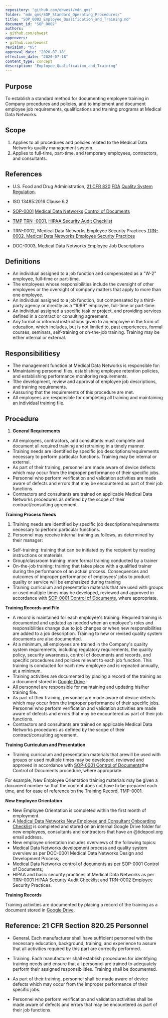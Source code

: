 ```yaml
---
repository: "github.com/ehwest/mdn_qms"
folder: "mdn_qms/SOP_Standard_Operating_Procedures/"
title: "SOP_0002_Employee_Qualification_and_Training.md"
document_id: "SOP_0002"
authors:
- github.com/ehwest
approvers:
- github.com/bewest
revision: "05"
approval_date: "2020-07-18"
effective_date: "2020-07-18"
content_type: concept
description: "Employee_Qualification_and_Training"
---
```


## Purpose

To establish a standard method for documenting employee training in Company procedures and policies, and to implement and document employee job requirements, qualifications and training programs at Medical Data Networks.

## Scope

1. Applies to all procedures and policies related to the Medical Data Networks quality management system.
2. Applies to full-time, part-time, and temporary employees, contractors, and consultants.

## References

* U.S. Food and Drug Administration, 
[21 CFR 820](https://www.accessdata.fda.gov/scripts/cdrh/cfdocs/cfcfr/CFRSearch.cfm?fr=820.25)
[FDA](https://www.accessdata.fda.gov/scripts/cdrh/cfdocs/cfcfr/CFRSearch.cfm?fr=820.25)
[Quality System Regulation](https://www.accessdata.fda.gov/scripts/cdrh/cfdocs/cfcfr/CFRSearch.cfm?fr=820.25).
* ISO 13485:2016 Clause 6.2
* [SOP-0001](https://docs.google.com/document/d/10EC5B4FWYvhCOsxM3cRXgy1Up77ulc_XwITCt0VjWZw/edit)
[Medical Data Networks](https://docs.google.com/document/d/10EC5B4FWYvhCOsxM3cRXgy1Up77ulc_XwITCt0VjWZw/edit)
[Control of Documents](https://docs.google.com/document/d/10EC5B4FWYvhCOsxM3cRXgy1Up77ulc_XwITCt0VjWZw/edit)

* [TMP](https://docs.google.com/document/d/1hglBzWaLCeefwMJQUzKrtFnU-x5yYeXdyNcKluuYX5w/edit#heading=h.axqlsqfv5ia)
[TRN](https://docs.google.com/document/d/1hglBzWaLCeefwMJQUzKrtFnU-x5yYeXdyNcKluuYX5w/edit#heading=h.axqlsqfv5ia)
[-0001,](https://docs.google.com/document/d/1hglBzWaLCeefwMJQUzKrtFnU-x5yYeXdyNcKluuYX5w/edit#heading=h.axqlsqfv5ia)
[HIPAA Security Audit Checklist](https://docs.google.com/document/d/1hglBzWaLCeefwMJQUzKrtFnU-x5yYeXdyNcKluuYX5w/edit#heading=h.axqlsqfv5ia)
* TRN-0002, Medical Data Networks Employee Security Practices [TRN-0002, Medical Data Networks Employee Security Practices](https://docs.google.com/document/d/1hglBzWaLCeefwMJQUzKrtFnU-x5yYeXdyNcKluuYX5w/edit#heading=h.axqlsqfv5ia)
*  DOC-0003, Medical Data Networks Employee Job Descriptions

## Definitions

* An individual assigned to a job function and compensated as a &quot;W-2&quot; employee, full-time or part-time.
* The employees whose responsibilities include the oversight of other employees or the oversight of company matters that apply to more than one employee.
* An individual assigned to a job function, but compensated by a third-party agency or directly as a &quot;1099&quot; employee, full-time or part-time.
* An individual assigned a specific task or project, and providing services defined in a contract or consulting agreement.
* Any formal or informal instructions given to an employee in the form of education, which includes, but is not limited to, past experiences, formal courses, seminars, self-training or on-the-job training. Training may be either internal or external.

## Responsibilitiesy

* The management function at Medical Data Networks is responsible for:
 * Mmaintaining personnel files, establishing employee retention policies, and establishing performance monitoring requirements.
 * Tthe development, review and approval of employee job descriptions, and training requirements.
 * Aassuring that the requirements of this procedure are met.
 * All employees are responsible for completing all training and maintaining an individual training file.

## Procedure

1. **General Requirements**
 * All employees, contractors, and consultants must complete and document all required training and retraining in a timely manner.
 * Training needs are identified by specific job descriptions/requirements necessary to perform particular functions. Training may be internal or external.
 * As part of their training, personnel are made aware of device defects which may occur from the improper performance of their specific jobs.
 * Personnel who perform verification and validation activities are made aware of defects and errors that may be encountered as part of their job functions.
 * Contractors and consultants are trained on applicable Medical Data Networks procedures as defined by the scope of their contract/consulting agreement.

**Training Process Needs**
1. Training needs are identified by specific job descriptions/requirements necessary to perform particular functions.
2. Personnel may receive internal training as follows, as determined by their manager:
 *  Self-training: training that can be initiated by the recipient by reading instructions or materials
 * Group/classroom training: more formal training conducted by a trainer
 * On-the-job training: training that takes place with a qualified trainer during the performance of an actual process. Consequences and outcomes of improper performance of employees&#39; jobs to product quality or service will be emphasized during training
 * Training curriculum and presentation materials that are used with groups or used multiple times may be developed, reviewed and approved in accordance with [SOP-0001 Control of Documents](https://docs.google.com/document/d/10EC5B4FWYvhCOsxM3cRXgy1Up77ulc_XwITCt0VjWZw/edit#), where appropriate.

**Training Records and File**
* A record is maintained for each employee&#39;s training. Required training is documented and updated as needed when an employee&#39;s roles and responsibilities change due to job changes or when new responsibilities are added to a job description. Training to new or revised quality system documents are also documented.
 * At a minimum, all employees are trained in the Company&#39;s quality system requirements, including regulatory requirements, the quality policy, security awareness, control of documents and records, and specific procedures and policies relevant to each job function. This training is conducted for each new employee and is repeated annually, at a minimum.
 * Training activities are documented by placing a record of the training as a document stored in [Google Drive](https://drive.google.com/open?id=0Bzqw_G5XWp9KYXBYazJfcGpHcGc).
 * All personnel are responsible for maintaining and updating his/her training file.
 * As part of their training, personnel are made aware of device defects which may occur from the improper performance of their specific jobs.
  Personnel who perform verification and validation activities are made aware of defects and errors that may be encountered as part of their job functions.
 * Contractors and consultants are trained on applicable Medical Data Networks procedures as defined by the scope of their contract/consulting agreement.

**Training Curriculum and Presentation**

* Training curriculum and presentation materials that arewill be used with groups or used multiple times may be developed, reviewed and approved in accordance with [SOP-0001 Control of Documents](https://docs.google.com/document/d/10EC5B4FWYvhCOsxM3cRXgy1Up77ulc_XwITCt0VjWZw/edit#)the Control of Documents procedure, where appropriate.

For example, New Employee Orientation training materials may be given a document number so that the content does not have to be prepared each time, and for ease of reference on the Training Record, TMP-0001.

**New Employee Orientation**

 *  New Employee Orientation is completed within the first month of employment.
 * A [Medical Data Networks New Employee and Consultant Onboarding Checklist](https://docs.google.com/document/d/1Unwaduz-bmVg7agFAM9AhOL9kUXSXQFoZVWz7UbmNEM/edit#) is completed and stored on an internal Google Drive folder for new employees, consultants and contractors that have an @tidepool.org email address.
 * New employee orientation includes overviews of the following topics:
  * Medical Data Networks development process and quality system overview as per DOC-0001 Medical Data Networks Design and Development Process;
  *  Medical Data Networks control of documents as per SOP-0001 Control of Documents;
 * HIPAA and basic security practices at Medical Data Networks as per TRN-0001 HIPAA Security Audit Checklist and TRN-0002 Employee Security Practices.

**Training Records**

Training activities are documented by placing a record of the training as a document stored in [Google Drive](https://drive.google.com/open?id=0Bzqw_G5XWp9KYXBYazJfcGpHcGc).

## Reference: 21 CFR Section 820.25 Personnel

* General. Each manufacturer shall have sufficient personnel with the necessary education, background, training, and experience to assure that all activities required by this part are correctly performed.

* Training. Each manufacturer shall establish procedures for identifying training needs and ensure that all personnel are trained to adequately perform their assigned responsibilities. Training shall be documented.

* As part of their training, personnel shall be made aware of device defects which may occur from the improper performance of their specific jobs.

* Personnel who perform verification and validation activities shall be made aware of defects and errors that may be encountered as part of their job functions.

